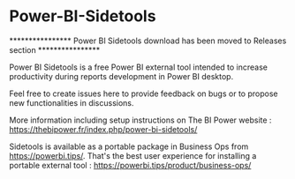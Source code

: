 # Power-BI-Sidetools

****************  Power BI Sidetools download has been moved to Releases section  ****************

Power BI Sidetools is a free Power BI external tool intended to increase productivity during reports development in Power BI desktop. 

Feel free to create issues here to provide feedback on bugs or to propose new functionalities in discussions.

More information including setup instructions on The BI Power website :  https://thebipower.fr/index.php/power-bi-sidetools/

Sidetools is available as a portable package in Business Ops from https://powerbi.tips/. That's the best user experience for installing a portable external tool :     https://powerbi.tips/product/business-ops/ 

